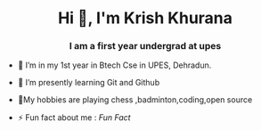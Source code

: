 <h1 align="center">Hi 👋, I'm Krish Khurana</h1>
<h3 align="center">I am a first year undergrad at upes </h3>

- 🔭 I’m in my 1st year in Btech Cse in UPES, Dehradun.
- 🌱 I’m presently learning  Git and Github
- 💬My hobbies are playing chess ,badminton,coding,open source

- ⚡ Fun fact about me :   *Fun Fact*


